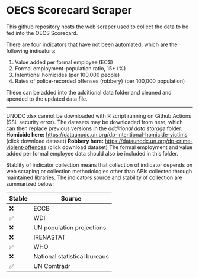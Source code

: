 # OECS Scorecard Scraper

This github repository hosts the web scraper used to collect the data to be fed into the OECS Scorecard.

There are four indicators that have not been automated, which are the following indicators:
1. Value added per formal employee (EC$)
2. Formal employment-population ratio, 15+ (%)
3. Intentional homicides (per 100,000 people)
4. Rates of police-recorded offenses (robbery) (per 100,000 population)

These can be added into the additional data folder and cleaned and apended to the updated data file.  

<hr>

UNODC xlsx cannot be downloaded with R script running on Github Actions (SSL security error). The datasets may be downloaded from here, which can then replace previous versions in the *additional data storage* folder. 
**Homicide here:** https://dataunodc.un.org/dp-intentional-homicide-victims (click download dataset)
**Robbery here:** https://dataunodc.un.org/dp-crime-violent-offences (click download dataset)
The formal employment and value added per formal employee data should also be included in this folder. 

Stablity of indicator collection means that collection of indicator depends on web scraping or collection methodologies other than APIs collected through maintained libraries. The indicators source and stability of collection are summarized below:


| Stable  | Source |
| ------------- | ------------- |
| ❌ | ECCB |
| ✅ | WDI  |
| ❌ | UN population projections  |
| ❌ | IRENASTAT  |
| ✅ | WHO  |
| ❌ |  National statistical bureaus  |
| ✅ |   UN Comtradr  |

